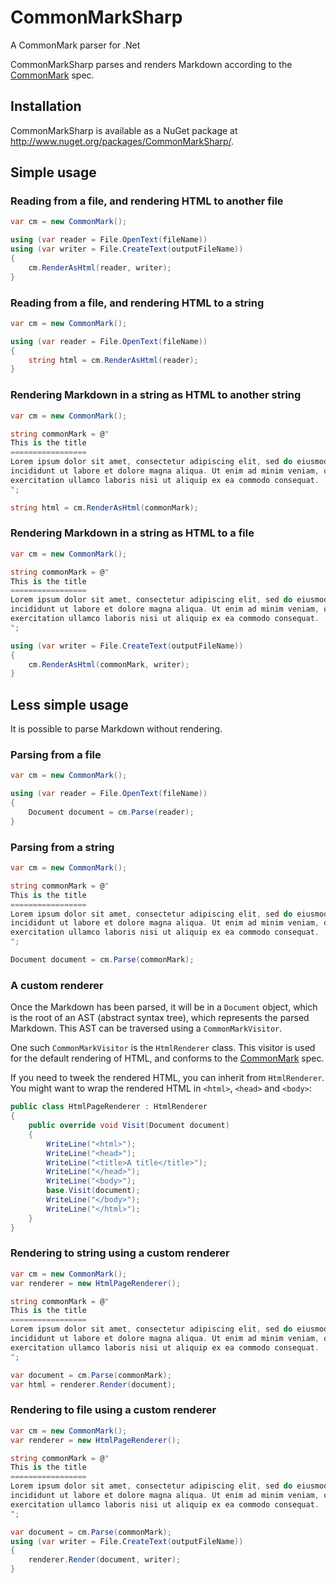 CommonMarkSharp
===============

A CommonMark parser for .Net

CommonMarkSharp parses and renders Markdown according to the [CommonMark](http://commonmark.org/) spec.

Installation
------------

CommonMarkSharp is available as a NuGet package at <http://www.nuget.org/packages/CommonMarkSharp/>.

Simple usage
------------

### Reading from a file, and rendering HTML to another file

```csharp
var cm = new CommonMark();

using (var reader = File.OpenText(fileName))
using (var writer = File.CreateText(outputFileName))
{
    cm.RenderAsHtml(reader, writer);
}
```

### Reading from a file, and rendering HTML to a string

```csharp
var cm = new CommonMark();

using (var reader = File.OpenText(fileName))
{
    string html = cm.RenderAsHtml(reader);
}
```

### Rendering Markdown in a string as HTML to another string

```csharp
var cm = new CommonMark();

string commonMark = @"
This is the title
=================
Lorem ipsum dolor sit amet, consectetur adipiscing elit, sed do eiusmod tempor
incididunt ut labore et dolore magna aliqua. Ut enim ad minim veniam, quis nostrud
exercitation ullamco laboris nisi ut aliquip ex ea commodo consequat.
";

string html = cm.RenderAsHtml(commonMark);
```

### Rendering Markdown in a string as HTML to a file

```csharp
var cm = new CommonMark();

string commonMark = @"
This is the title
=================
Lorem ipsum dolor sit amet, consectetur adipiscing elit, sed do eiusmod tempor
incididunt ut labore et dolore magna aliqua. Ut enim ad minim veniam, quis nostrud
exercitation ullamco laboris nisi ut aliquip ex ea commodo consequat.
";

using (var writer = File.CreateText(outputFileName))
{
    cm.RenderAsHtml(commonMark, writer);
}
```

Less simple usage
-----------------

It is possible to parse Markdown without rendering. 

### Parsing from a file

```csharp
var cm = new CommonMark();

using (var reader = File.OpenText(fileName))
{
    Document document = cm.Parse(reader);
}
```

### Parsing from a string

```csharp
var cm = new CommonMark();

string commonMark = @"
This is the title
=================
Lorem ipsum dolor sit amet, consectetur adipiscing elit, sed do eiusmod tempor
incididunt ut labore et dolore magna aliqua. Ut enim ad minim veniam, quis nostrud
exercitation ullamco laboris nisi ut aliquip ex ea commodo consequat.
";

Document document = cm.Parse(commonMark);
```

### A custom renderer

Once the Markdown has been parsed, it will be in a `Document` object, which is the root of an AST (abstract syntax tree), which represents the parsed Markdown. This AST can be traversed using a `CommonMarkVisitor`.

One such `CommonMarkVisitor` is the `HtmlRenderer` class. This visitor is used for the default rendering of HTML, and conforms to the [CommonMark](http://commonmark.org/) spec.

If you need to tweek the rendered HTML, you can inherit from `HtmlRenderer`. You might want to wrap the rendered HTML in `<html>`, `<head>` and `<body>`:

```csharp
public class HtmlPageRenderer : HtmlRenderer
{
    public override void Visit(Document document)
    {
        WriteLine("<html>");
        WriteLine("<head>");
        WriteLine("<title>A title</title>");
        WriteLine("</head>");
        WriteLine("<body>");
        base.Visit(document);
        WriteLine("</body>");
        WriteLine("</html>");
    }
}
```

### Rendering to string using a custom renderer

```csharp
var cm = new CommonMark();
var renderer = new HtmlPageRenderer();

string commonMark = @"
This is the title
=================
Lorem ipsum dolor sit amet, consectetur adipiscing elit, sed do eiusmod tempor
incididunt ut labore et dolore magna aliqua. Ut enim ad minim veniam, quis nostrud
exercitation ullamco laboris nisi ut aliquip ex ea commodo consequat.
";

var document = cm.Parse(commonMark);
var html = renderer.Render(document);
```

### Rendering to file using a custom renderer

```csharp
var cm = new CommonMark();
var renderer = new HtmlPageRenderer();

string commonMark = @"
This is the title
=================
Lorem ipsum dolor sit amet, consectetur adipiscing elit, sed do eiusmod tempor
incididunt ut labore et dolore magna aliqua. Ut enim ad minim veniam, quis nostrud
exercitation ullamco laboris nisi ut aliquip ex ea commodo consequat.
";

var document = cm.Parse(commonMark);
using (var writer = File.CreateText(outputFileName))
{
    renderer.Render(document, writer);
}
```
